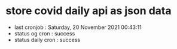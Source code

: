 # store covid daily api as json data

- last cronjob : Saturday, 20 November 2021 00:43:11
- status og cron : success
- status daily cron : success
      
      